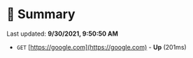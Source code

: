 # 📖 Summary
Last updated: **9/30/2021, 9:50:50 AM**

- `GET` [https://google.com](https://google.com) - **Up** (201ms)
